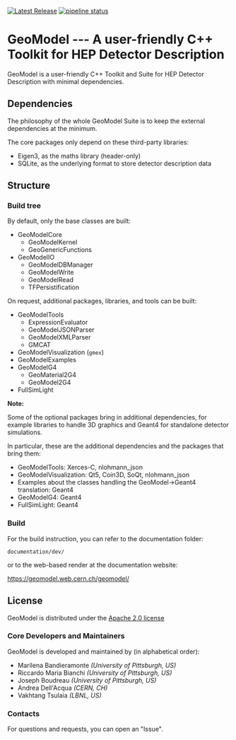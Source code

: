 [![Latest Release](https://gitlab.cern.ch/GeoModelDev/GeoModel/-/badges/release.svg)](https://gitlab.cern.ch/GeoModelDev/GeoModel/-/releases)
[![pipeline status](https://gitlab.cern.ch/GeoModelDev/GeoModel/badges/master/pipeline.svg)](https://gitlab.cern.ch/GeoModelDev/GeoModel/-/commits/master)


# GeoModel --- A user-friendly C++ Toolkit for HEP Detector Description

GeoModel is a user-friendly C++ Toolkit and Suite for HEP Detector Description with minimal dependencies.

## Dependencies

The philosophy of the whole GeoModel Suite is to keep the external dependencies at the minimum.

The core packages only depend on these third-party libraries:

- Eigen3, as the maths library (header-only)
- SQLite, as the underlying format to store detector description data



## Structure

### Build tree

By default, only the base classes are built:

- GeoModelCore
  - GeoModelKernel
  - GeoGenericFunctions
- GeoModelIO
  - GeoModelDBManager
  - GeoModelWrite
  - GeoModelRead
  - TFPersistification


On request, additional packages, libraries, and tools can be built:

- GeoModelTools
  - ExpressionEvaluator
  - GeoModelJSONParser
  - GeoModelXMLParser
  - GMCAT
- GeoModelVisualization (`gmex`)
- GeoModelExamples
- GeoModelG4
  - GeoMaterial2G4
  - GeoModel2G4
- FullSimLight

**Note:**

Some of the optional packages bring in additional dependencies, for example libraries to handle 3D graphics and Geant4 for standalone detector simulations.

In particular, these are the additional dependencies and the packages that bring them:

- GeoModelTools: Xerces-C, nlohmann_json
- GeoModelVisualization: Qt5, Coin3D, SoQt, nlohmann_json
- Examples about the classes handling the GeoModel->Geant4 translation: Geant4
- GeoModelG4: Geant4
- FullSimLight: Geant4


### Build

For the build instruction, you can refer to the documentation folder:

`documentation/dev/`

or to the web-based render at the documentation website:

https://geomodel.web.cern.ch/geomodel/



## License

GeoModel is distributed under the [Apache 2.0 license](LICENSE)

### Core Developers and Maintainers

GeoModel is developed and maintained by (in alphabetical order): 

- Marilena Bandieramonte *(University of Pittsburgh, US)*
- Riccardo Maria Bianchi *(University of Pittsburgh, US)*
- Joseph Boudreau *(University of Pittsburgh, US)*
- Andrea Dell'Acqua *(CERN, CH)*
- Vakhtang Tsulaia *(LBNL, US)*


### Contacts

For questions and requests, you can open an "Issue".




